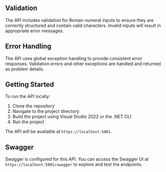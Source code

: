﻿
## Validation

The API includes validation for Roman numeral inputs to ensure they are correctly structured and contain valid characters. Invalid inputs will result in appropriate error messages.

## Error Handling

The API uses global exception handling to provide consistent error responses. Validation errors and other exceptions are handled and returned as problem details.

## Getting Started

To run the API locally:

1. Clone the repository
2. Navigate to the project directory
3. Build the project using Visual Studio 2022 or the .NET CLI
4. Run the project

The API will be available at `https://localhost:5001`.

## Swagger

Swagger is configured for this API. You can access the Swagger UI at `https://localhost:5001/swagger` to explore and test the endpoints.



